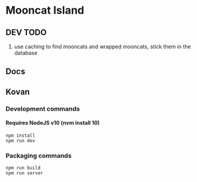 # Mooncat Island
 


## DEV TODO 
1. use caching to find mooncats and wrapped mooncats, stick them in the database 


## Docs
  



 

## Kovan
 




### Development commands
#### Requires NodeJS v10 (nvm install 10)
```
npm install
npm run dev
```

### Packaging commands
```
npm run build
npm run server
```
